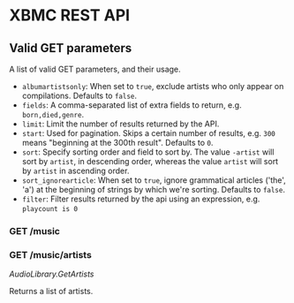# XBMC REST API

## Valid GET parameters

A list of valid GET parameters, and their usage.

* `albumartistsonly`: When set to `true`, exclude artists who only appear on compilations. Defaults to `false`.
* `fields`: A comma-separated list of extra fields to return, e.g. `born,died,genre`.
* `limit`: Limit the number of results returned by the API.
* `start`: Used for pagination. Skips a certain number of results, e.g. `300` means "beginning at the 300th result". Defaults to `0`.
* `sort`: Specify sorting order and field to sort by. The value `-artist` will sort by `artist`, in descending order, whereas the value `artist` will sort by `artist` in ascending order.
* `sort_ignorearticle`: When set to `true`, ignore grammatical articles ('the', 'a') at the beginning of strings by which we're sorting. Defaults to `false`.
* `filter`: Filter results returned by the api using an expression, e.g. `playcount is 0`

### GET /music

### GET /music/artists

_AudioLibrary.GetArtists_

Returns a list of artists. 

